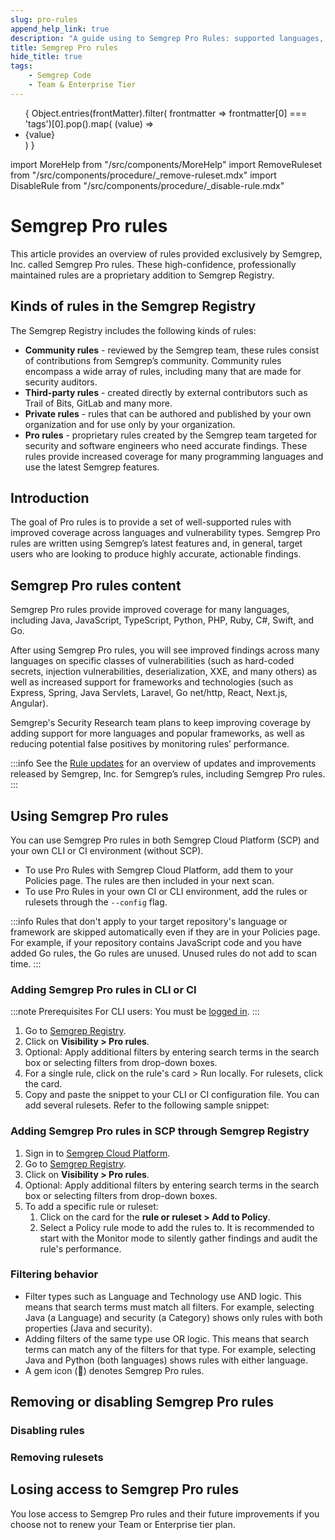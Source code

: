 ```yaml
---
slug: pro-rules
append_help_link: true
description: "A guide using to Semgrep Pro Rules: supported languages, vulnerabilities covered, and using Pro rules in Semgrep scans."
title: Semgrep Pro rules
hide_title: true
tags:
    - Semgrep Code
    - Team & Enterprise Tier
---
```


<ul id="tag__badge-list">
{
Object.entries(frontMatter).filter(
    frontmatter => frontmatter[0] === 'tags')[0].pop().map(
    (value) => <li class='tag__badge-item'>{value}</li> )
}
</ul>

import MoreHelp from "/src/components/MoreHelp"
import RemoveRuleset from "/src/components/procedure/_remove-ruleset.mdx"
import DisableRule from "/src/components/procedure/_disable-rule.mdx"

# Semgrep Pro rules

This article provides an overview of rules provided exclusively by Semgrep, Inc. called Semgrep Pro rules. These high-confidence, professionally maintained rules are a proprietary addition to Semgrep Registry. 

<!-- 
Claudio's portions
-->

## Kinds of rules in the Semgrep Registry

The Semgrep Registry includes the following kinds of rules:
* **Community rules** - reviewed by the Semgrep team, these rules consist of contributions from Semgrep’s community. Community rules encompass a wide array of rules, including many that are made for security auditors.
* **Third-party rules** - created directly by external contributors such as Trail of Bits, GitLab and many more.
* **Private rules** - rules that can be authored and published by your own organization and for use only by your organization.
* **Pro rules** - proprietary rules created by the Semgrep team targeted for security and software engineers who need accurate findings. These rules provide increased coverage for many programming languages and use the latest Semgrep features.

## Introduction

The goal of Pro rules is to provide a set of well-supported rules with improved coverage across languages and vulnerability types. Semgrep Pro rules are written using Semgrep’s latest features and, in general, target users who are looking to produce highly accurate, actionable findings.

## Semgrep Pro rules content

Semgrep Pro rules provide improved coverage for many languages, including Java, JavaScript, TypeScript, Python, PHP, Ruby, C#, Swift, and Go.

After using Semgrep Pro rules, you will see improved findings across many languages on specific classes of vulnerabilities (such as hard-coded secrets, injection vulnerabilities, deserialization, XXE, and many others) as well as increased support for frameworks and technologies (such as Express, Spring, Java Servlets, Laravel, Go net/http, React, Next.js, Angular).

Semgrep's Security Research team plans to keep improving coverage by adding support for more languages and popular frameworks, as well as reducing potential false positives by monitoring rules’ performance.

:::info 
See the [Rule updates](/release-notes/rule-updates/) for an overview of updates and improvements released by Semgrep, Inc. for Semgrep’s rules, including Semgrep Pro rules.
:::

## Using Semgrep Pro rules

You can use Semgrep Pro rules in both Semgrep Cloud Platform (SCP) and your own CLI or CI environment (without SCP). 

* To use Pro Rules with Semgrep Cloud Platform, add them to your Policies page. The rules are then included in your next scan.
* To use Pro Rules in your own CI or CLI environment, add the rules or rulesets through the `--config` flag.

:::info
Rules that don't apply to your target repository's language or framework are skipped automatically even if they are in your Policies page. For example, if your repository contains JavaScript code and you have added Go rules, the Go rules are unused. Unused rules do not add to scan time.
:::

### Adding Semgrep Pro rules in CLI or CI

:::note Prerequisites
For CLI users: You must be [logged in](/docs/getting-started/#logging-into-semgrep-cloud-platform).
:::

1. Go to [Semgrep Registry](https://semgrep.dev/r).
2. Click on **Visibility > Pro rules**.
3. Optional: Apply additional filters by entering search terms in the search box or selecting filters from drop-down boxes.
4. For a single rule, click on the rule's card > Run locally. For rulesets, click the card.
5. Copy and paste the snippet to your CLI or CI configuration file. You can add several rulesets. Refer to the following sample snippet:

### Adding Semgrep Pro rules in SCP through Semgrep Registry

1. Sign in to [Semgrep Cloud Platform](https://semgrep.dev/login).
2. Go to [Semgrep Registry](https://semgrep.dev/r).
3. Click on **Visibility > Pro rules**.
4. Optional: Apply additional filters by entering search terms in the search box or selecting filters from drop-down boxes. 
5. To add a specific rule or ruleset:
    1. Click on the card for the **rule or ruleset > Add to Policy**.
    2. Select a Policy rule mode to add the rules to. It is recommended to start with the Monitor mode to silently gather findings and audit the rule's performance.

### Filtering behavior

* Filter types such as Language and Technology use AND logic. This means that search terms must match all filters. For example, selecting Java (a Language) and security (a Category) shows only rules with both properties (Java and security).
* Adding filters of the same type use OR logic. This means that search terms can match any of the filters for that type. For example, selecting Java and Python (both languages) shows rules with either language.
* A gem icon (💎) denotes Semgrep Pro rules.

<!-- Future feature: Add Semgrep Pro rules through your Policy -->

<!-- Future feature: Receiving updates on Semgrep Pro rules -->

## Removing or disabling Semgrep Pro rules

### Disabling rules

<DisableRule />

### Removing rulesets

<RemoveRuleset />

## Losing access to Semgrep Pro rules

You lose access to Semgrep Pro rules and their future improvements if you choose not to renew your Team or Enterprise tier plan.

<MoreHelp />
